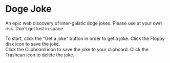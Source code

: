 # Doge Joke

An epic web discovery of inter-galatic doge jokes. Please use at your own risk. Don't get lost in space. 

To start, click the "Get a joke" button in order to get a joke.
Click the Floppy disk icon to save the joke.  
Click the Clipboard icon to save the joke to your clipboard. 
Click the Trashcan icon to delete the joke. 